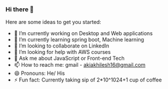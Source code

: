 ### Hi there 👋


Here are some ideas to get you started:

- 🔭 I’m currently working on Desktop and Web applications
- 🌱 I’m currently learning spring boot, Machine learning
- 👯 I’m looking to collaborate on LinkedIn
- 🤔 I’m looking for help with AWS courses
- 💬 Ask me about JavaScript or Front-end Tech 
- 📫 How to reach me: gmail - akiakhilesh16@gmail.com
- 😄 Pronouns: He/ His
- ⚡ Fun fact: Currently taking sip of 2*10^1024+1 cup of coffee

